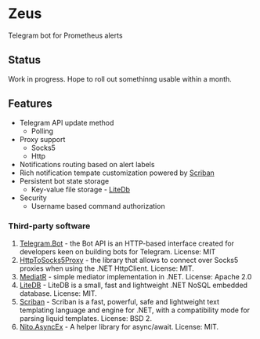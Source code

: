 # Zeus
Telegram bot for Prometheus alerts

## Status
Work in progress. Hope to roll out somethinng usable within a month. 

## Features
* Telegram API update method
  * Polling
* Proxy support
  * Socks5
  * Http
* Notifications routing based on alert labels
* Rich notification tempate customization powered by [Scriban](https://github.com/lunet-io/scriban)
* Persistent bot state storage 
  * Key-value file storage - [LiteDb](https://www.litedb.org/)
* Security 
  * Username based command authorization

### Third-party software
1. [Telegram.Bot](https://github.com/TelegramBots/Telegram.Bot) - the Bot API is an HTTP-based interface created for developers keen on building bots for Telegram. License: MIT
2. [HttpToSocks5Proxy](https://github.com/MihaZupan/HttpToSocks5Proxy) - the library that allows to connect over Socks5 proxies when using the .NET HttpClient. License: MIT.
3. [MediatR](https://github.com/jbogard/MediatR) - simple mediator implementation in .NET. License: Apache 2.0
4. [LiteDB](https://github.com/mbdavid/litedb) - LiteDB is a small, fast and lightweight .NET NoSQL embedded database. License: MIT.
5. [Scriban](https://github.com/lunet-io/scriban) - Scriban is a fast, powerful, safe and lightweight text templating language and engine for .NET, with a compatibility mode for parsing liquid templates. License: BSD 2.
6. [Nito.AsyncEx](https://github.com/StephenCleary/AsyncEx) - A helper library for async/await. License: MIT. 
